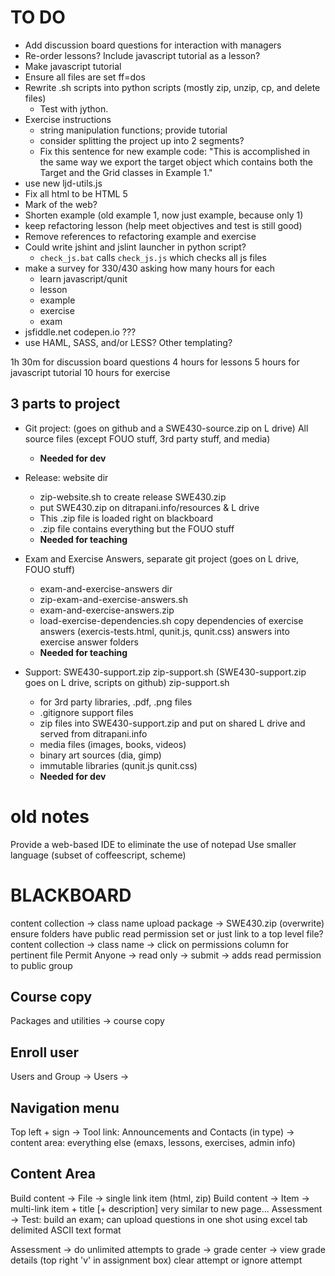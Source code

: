 TO DO
========================================================================
- Add discussion board questions for interaction with managers
- Re-order lessons?  Include javascript tutorial as a lesson?
- Make javascript tutorial
- Ensure all files are set ff=dos
- Rewrite .sh scripts into python scripts
  (mostly zip, unzip, cp, and delete files)
    - Test with jython.
- Exercise instructions
    - string manipulation functions; provide tutorial
    - consider splitting the project up into 2 segments?
    - Fix this sentence for new example code: "This is accomplished in
      the same way we export the target object which contains both the
      Target and the Grid classes in Example 1."
- use new ljd-utils.js
- Fix all html to be HTML 5
- Mark of the web?
- Shorten example (old example 1, now just example, because only 1)
- keep refactoring lesson
  (help meet objectives and test is still good)
- Remove references to refactoring example and exercise
- Could write jshint and jslint launcher in python script?
    - `check_js.bat` calls `check_js.js` which checks all js files
- make a survey for 330/430 asking how many hours for each
    - learn javascript/qunit
    - lesson
    - example
    - exercise
    - exam
- jsfiddle.net codepen.io ???
- use HAML, SASS, and/or LESS?  Other templating?

1h 30m for discussion board questions
4 hours for lessons
5 hours for javascript tutorial
10 hours for exercise

3 parts to project
-------------------

- Git project: (goes on github and a SWE430-source.zip on L drive)
  All source files (except FOUO stuff, 3rd party stuff, and media)
    - **Needed for dev**

- Release: website dir
    - zip-website.sh to create release SWE430.zip
    - put SWE430.zip on ditrapani.info/resources & L drive
    - This .zip file is loaded right on blackboard
    - .zip file contains everything but the FOUO stuff
    - **Needed for teaching**

- Exam and Exercise Answers, separate git project
  (goes on L drive, FOUO stuff)
    - exam-and-exercise-answers dir
    - zip-exam-and-exercise-answers.sh
    - exam-and-exercise-answers.zip
    - load-exercise-dependencies.sh  copy dependencies of
      exercise answers (exercis-tests.html, qunit.js, qunit.css)
      answers into exercise answer folders
    - **Needed for teaching**

- Support:  SWE430-support.zip zip-support.sh
(SWE430-support.zip goes on L drive, scripts on github)
zip-support.sh
    - for 3rd party libraries, .pdf, .png files
    - .gitignore support files
    - zip files into SWE430-support.zip and put on shared L drive and 
      served from ditrapani.info
    - media files (images, books, videos)
    - binary art sources (dia, gimp)
    - immutable libraries (qunit.js qunit.css)
    - **Needed for dev**


old notes
==========

Provide a web-based IDE to eliminate the use of notepad
Use smaller language (subset of coffeescript, scheme)



BLACKBOARD
============

content collection -> class name
upload package -> SWE430.zip (overwrite)
ensure folders have public read permission set
    or just link to a top level file?
content collection -> class name -> click on permissions column for pertinent file
Permit Anyone -> read only -> submit
    -> adds read permission to public group

Course copy
-----------
Packages and utilities -> course copy


Enroll user
-----------
Users and Group -> Users ->


Navigation menu
-------------
Top left + sign
    -> Tool link:  Announcements and Contacts (in type)
    -> content area:  everything else (emaxs, lessons, exercises, admin info)


Content Area
------------------
Build content -> File -> single link item (html, zip)
Build content -> Item -> multi-link item + title [+ description]
    very similar to new page...
Assessment -> Test:  build an exam; can upload questions in one shot using excel tab delimited ASCII text format

Assessment -> do unlimited attempts
    to grade -> grade center -> view grade details
    (top right 'v' in assignment box) clear attempt or ignore attempt
